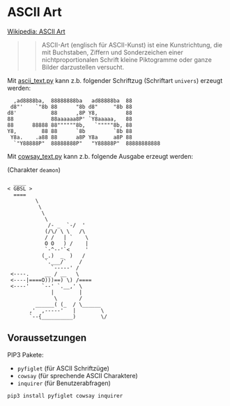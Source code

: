 # ASCII Art


[Wikipedia: ASCII Art](https://de.wikipedia.org/wiki/ASCII-Art)

>> ASCII-Art (englisch für ASCII-Kunst) ist eine Kunstrichtung, die mit Buchstaben, Ziffern und Sonderzeichen einer nichtproportionalen Schrift kleine Piktogramme oder ganze Bilder darzustellen versucht. 

Mit [ascii_text.py](./ascii_text.py) kann z.b. folgender Schriftzug (Schriftart `univers`) erzeugt werden:

```
  ,ad8888ba,  88888888ba   ad88888ba  88           
 d8"'    `"8b 88      "8b d8"     "8b 88           
d8'           88      ,8P Y8,         88           
88            88aaaaaa8P' `Y8aaaaa,   88           
88      88888 88""""""8b,   `"""""8b, 88           
Y8,        88 88      `8b         `8b 88           
 Y8a.    .a88 88      a8P Y8a     a8P 88           
  `"Y88888P"  88888888P"   "Y88888P"  88888888888
```

Mit [cowsay_text.py](./cowsay_text.py) kann z.b. folgende Ausgabe erzeugt werden:

(Charakter `deamon`)

```
  ____
< GBSL >
  ====
         \
          \
           \
            \  
             /- _  `-/  '
            (/\/ \ \   /\
            / /   | `    \
            O O   ) /    |
            `-^--'`<     '
           (_.)  _  )   /
            `.___/`    /
              `-----' /
 <----.     __ / __   \
 <----|====O)))==) \) /====
 <----'    `--' `.__,' \
              |        |
               \       /
         ______( (_  / \______
       ,'  ,-----'   |        \
       `--{__________)        \/
```

## Voraussetzungen

PIP3 Pakete:
- `pyfiglet` (für ASCII Schriftzüge)
- `cowsay` (für sprechende ASCII Charaktere)
- `inquirer` (für Benutzerabfragen)

```sh
pip3 install pyfiglet cowsay inquirer
```